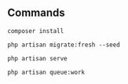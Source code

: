 ## Commands


`composer install`

`php artisan migrate:fresh --seed`

`php artisan serve`

`php artisan queue:work`
